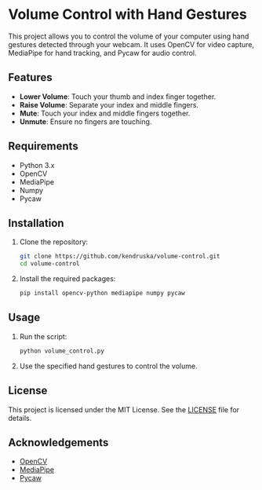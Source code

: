 # Volume Control with Hand Gestures

This project allows you to control the volume of your computer using hand gestures detected through your webcam. It uses OpenCV for video capture, MediaPipe for hand tracking, and Pycaw for audio control.

## Features

- **Lower Volume**: Touch your thumb and index finger together.
- **Raise Volume**: Separate your index and middle fingers.
- **Mute**: Touch your index and middle fingers together.
- **Unmute**: Ensure no fingers are touching.

## Requirements

- Python 3.x
- OpenCV
- MediaPipe
- Numpy
- Pycaw

## Installation

1. Clone the repository:
    ```sh
    git clone https://github.com/kendruska/volume-control.git
    cd volume-control
    ```

2. Install the required packages:
    ```sh
    pip install opencv-python mediapipe numpy pycaw
    ```

## Usage

1. Run the script:
    ```sh
    python volume_control.py
    ```

2. Use the specified hand gestures to control the volume.

## License

This project is licensed under the MIT License. See the [LICENSE](LICENSE) file for details.

## Acknowledgements

- [OpenCV](https://opencv.org/)
- [MediaPipe](https://mediapipe.dev/)
- [Pycaw](https://github.com/AndreMiras/pycaw)
